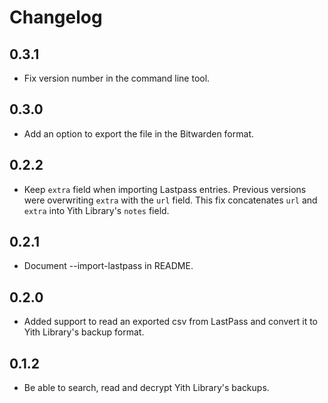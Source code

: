 # Changelog

## 0.3.1

- Fix version number in the command line tool.

## 0.3.0

- Add an option to export the file in the Bitwarden format.

## 0.2.2

- Keep `extra` field when importing Lastpass entries. Previous
  versions were overwriting `extra` with the `url` field. This fix
  concatenates `url` and `extra` into Yith Library's `notes` field.

## 0.2.1

- Document --import-lastpass in README.

## 0.2.0

- Added support to read an exported csv from LastPass and convert it to Yith
  Library's backup format.

## 0.1.2

- Be able to search, read and decrypt Yith Library's backups.
